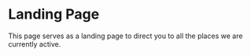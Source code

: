# Landing Page

This page serves as a landing page to direct you to all the places we are currently active.
